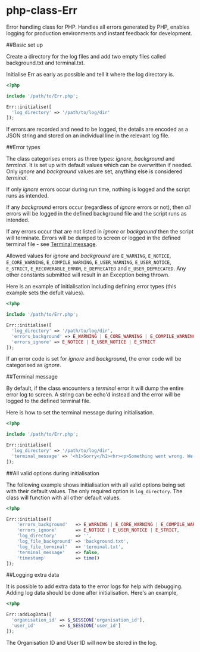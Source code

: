 # php-class-Err

Error handling class for PHP. Handles all errors generated by PHP, enables logging for production environments and instant feedback for development.

##Basic set up

Create a directory for the log files and add two empty files called background.txt and terminal.txt.

Initialise Err as early as possible and tell it where the log directory is.

```php
<?php

include '/path/to/Err.php';

Err::initialise([
  'log_directory' => '/path/to/log/dir'
]);

```

If errors are recorded and need to be logged, the details are encoded as a JSON string and stored on an individual line in the relevant log file.

##Error types

The class categorises errors as three types: *ignore*, *background* and *terminal*. It is set up with default values which can be overwritten if needed. Only *ignore* and *background* values are set, anything else is considered *terminal*.

If only *ignore* errors occur during run time, nothing is logged and the script runs as intended.

If any *background* errors occur (regardless of *ignore* errors or not), then *all* errors will be logged in the defined background file and the script runs as intended.

If any errors occur that are not listed in *ignore* or *background* then the script will terminate. Errors will be dumped to screen or logged in the defined terminal file - see [Terminal message](#terminal-message).

Allowed values for *ignore* and *background* are `E_WARNING`, `E_NOTICE`, `E_CORE_WARNING`, `E_COMPILE_WARNING`, `E_USER_WARNING`, `E_USER_NOTICE`, `E_STRICT`, `E_RECOVERABLE_ERROR`, `E_DEPRECATED` and `E_USER_DEPRECATED`. Any other constants submitted will result in an Exception being thrown.

Here is an example of initialisation including defining error types (this example sets the defult values).

```php
<?php

include '/path/to/Err.php';

Err::initialise([
  'log_directory' => '/path/to/log/dir',
  'errors_background' => E_WARNING | E_CORE_WARNING | E_COMPILE_WARNING | E_USER_WARNING | E_DEPRECATED | E_USER_DEPRECATED,
  'errors_ignore' => E_NOTICE | E_USER_NOTICE | E_STRICT
]);

```

If an error code is set for *ignore* and *background*, the error code will be categorised as *ignore*.

##Terminal message

By default, if the class encounters a *terminal* error it will dump the entire error log to screen. A string can be echo'd instead and the error will be logged to the defined terminal file. 

Here is how to set the terminal message during initialisation.

```php
<?php

include '/path/to/Err.php';

Err::initialise([
  'log_directory' => '/path/to/log/dir',
  'terminal_message' => '<h1>Sorry</h1><hr><p>Something went wrong. We have logged the error.</p>'
]);

```

##All valid options during initialisation

The following example shows initialisation with all valid options being set with their default values. The only required option is `log_directory`. The class will function with all other default values.


```php
<?php

Err::initialise([
	'errors_background'   => E_WARNING | E_CORE_WARNING | E_COMPILE_WARNING | E_USER_WARNING | E_DEPRECATED | E_USER_DEPRECATED,
	'errors_ignore'       => E_NOTICE | E_USER_NOTICE | E_STRICT,
	'log_directory'       => '',
	'log_file_background' => 'background.txt',
	'log_file_terminal'   => 'terminal.txt',
	'terminal_message'    => false,
	'timestamp'           => time()
]);
```

##Logging extra data

It is possible to add extra data to the error logs for help with debugging. Adding log data should be done after initialisation. Here's an example,

```php
<?php

Err::addLogData([
  'organisation_id' => $_SESSION['organisation_id'],
  'user_id'         => $_SESSION['user_id']
]);
```

The Organisation ID and User ID will now be stored in the log.
